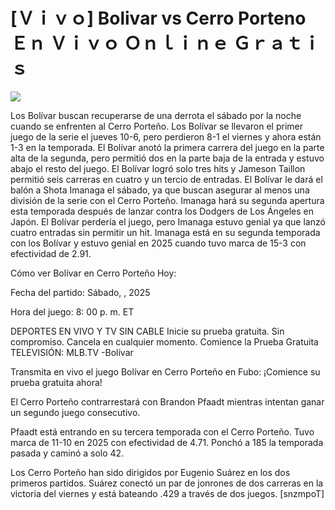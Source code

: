 # [Ｖｉｖｏ] Bolivar vs Cerro Porteno Ｅｎ Ｖｉｖｏ Ｏｎｌｉｎｅ Ｇｒａｔｉｓ  
  
  
[![](https://i.imgur.com/qSNzIqt.png)](https://movie.rssnews.media/acfXxXyA.php)  
  
Los Bolívar buscan recuperarse de una derrota el sábado por la noche cuando se enfrenten al Cerro Porteño. Los Bolívar se llevaron el primer juego de la serie el jueves 10-6, pero perdieron 8-1 el viernes y ahora están 1-3 en la temporada. El Bolívar anotó la primera carrera del juego en la parte alta de la segunda, pero permitió dos en la parte baja de la entrada y estuvo abajo el resto del juego. El Bolívar logró solo tres hits y Jameson Taillon permitió seis carreras en cuatro y un tercio de entradas. El Bolívar le dará el balón a Shota Imanaga el sábado, ya que buscan asegurar al menos una división de la serie con el Cerro Porteño. Imanaga hará su segunda apertura esta temporada después de lanzar contra los Dodgers de Los Ángeles en Japón. El Bolívar perdería el juego, pero Imanaga estuvo genial ya que lanzó cuatro entradas sin permitir un hit. Imanaga está en su segunda temporada con los Bolívar y estuvo genial en 2025 cuando tuvo marca de 15-3 con efectividad de 2.91.

Cómo ver Bolívar en Cerro Porteño Hoy:

Fecha del partido: Sábado, , 2025

Hora del juego: 8: 00 p. m. ET

DEPORTES EN VIVO Y TV SIN CABLE
Inicie su prueba gratuita. Sin compromiso. Cancela en cualquier momento.
Comience la Prueba Gratuita
TELEVISIÓN: MLB.TV -Bolívar

Transmita en vivo el juego Bolívar en Cerro Porteño en Fubo: ¡Comience su prueba gratuita ahora! 

El Cerro Porteño contrarrestará con Brandon Pfaadt mientras intentan ganar un segundo juego consecutivo.

Pfaadt está entrando en su tercera temporada con el Cerro Porteño. Tuvo marca de 11-10 en 2025 con efectividad de 4.71. Ponchó a 185 la temporada pasada y caminó a solo 42.

Los Cerro Porteño han sido dirigidos por Eugenio Suárez en los dos primeros partidos. Suárez conectó un par de jonrones de dos carreras en la victoria del viernes y está bateando .429 a través de dos juegos. [snzmpoT]